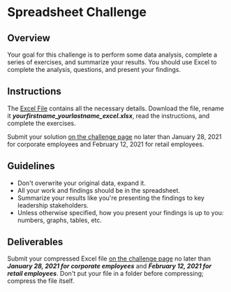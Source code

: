 # Spreadsheet Challenge

## Overview

Your goal for this challenge is to perform some data analysis, complete a series of exercises, and summarize your results. You should use Excel to complete the analysis, questions, and present your findings.

## Instructions

The [Excel File](https://github.com/fellowship/upskill_challenges/blob/main/Spreadsheet/Spreadsheet%20Challenge.xlsx) contains all the necessary details. Download the file, rename it _**yourfirstname_yourlastname_excel.xlsx**_, read the instructions, and complete the exercises.

Submit your solution [on the challenge page](link_to_submission_form) no later than January 28, 2021 for corporate employees and February 12, 2021 for retail employees.

## Guidelines

- Don't overwrite your original data, expand it.
- All your work and findings should be in the spreadsheet.
- Summarize your results like you're presenting the findings to key leadership stakeholders.
- Unless otherwise specified, how you present your findings is up to you: numbers, graphs, tables, etc.

## Deliverables

Submit your compressed Excel file [on the challenge page](link_to_submission_form) no later than _**January 28, 2021 for corporate employees**_ and _**February 12, 2021 for retail employees**_. Don't put your file in a folder before compressing; compress the file itself.